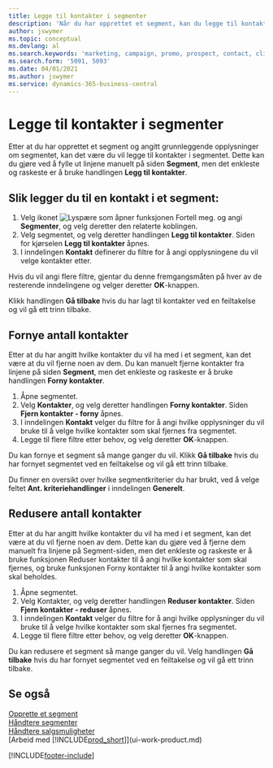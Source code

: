 ```yaml
---
title: Legge til kontakter i segmenter
description: 'Når du har opprettet et segment, kan du legge til kontakter i segmentet, for eksempel som en del av en markedsføringskampanje rettet mot bestemte kunder eller klienter.'
author: jswymer
ms.topic: conceptual
ms.devlang: al
ms.search.keywords: 'marketing, campaign, promo, prospect, contact, client, customer'
ms.search.form: '5091, 5093'
ms.date: 04/01/2021
ms.author: jswymer
ms.service: dynamics-365-business-central
---
```

# <a name="adding-contacts-to-segments"></a>Legge til kontakter i segmenter
Etter at du har opprettet et segment og angitt grunnleggende opplysninger om segmentet, kan det være du vil legge til kontakter i segmentet. Dette kan du gjøre ved å fylle ut linjene manuelt på siden **Segment**, men det enkleste og raskeste er å bruke handlingen **Legg til kontakter**.

## <a name="to-add-a-contact-to-a-segment"></a>Slik legger du til en kontakt i et segment:
1. Velg ikonet ![Lyspære som åpner funksjonen Fortell meg.](media/ui-search/search_small.png "Fortell hva du vil gjøre") og angi **Segmenter**, og velg deretter den relaterte koblingen.  
2. Velg segmentet, og velg deretter handlingen **Legg til kontakter**. Siden for kjørselen **Legg til kontakter** åpnes.
3. I inndelingen **Kontakt** definerer du filtre for å angi opplysningene du vil velge kontakter etter.

Hvis du vil angi flere filtre, gjentar du denne fremgangsmåten på hver av de resterende inndelingene og velger deretter **OK**-knappen.

Klikk handlingen **Gå tilbake** hvis du har lagt til kontakter ved en feiltakelse og vil gå ett trinn tilbake.

## <a name="to-refine-the-number-of-contacts"></a>Fornye antall kontakter
Etter at du har angitt hvilke kontakter du vil ha med i et segment, kan det være at du vil fjerne noen av dem. Du kan manuelt fjerne kontakter fra linjene på siden **Segment**, men det enkleste og raskeste er å bruke handlingen **Forny kontakter**.

1. Åpne segmentet.
2. Velg **Kontakter**, og velg deretter handlingen **Forny kontakter**. Siden **Fjern kontakter - forny** åpnes.
3. I inndelingen **Kontakt** velger du filtre for å angi hvilke opplysninger du vil bruke til å velge hvilke kontakter som skal fjernes fra segmentet.
4. Legge til flere filtre etter behov, og velg deretter **OK**-knappen.

Du kan fornye et segment så mange ganger du vil. Klikk **Gå tilbake** hvis du har fornyet segmentet ved en feiltakelse og vil gå ett trinn tilbake.

Du finner en oversikt over hvilke segmentkriterier du har brukt, ved å velge feltet **Ant. kriteriehandlinger** i inndelingen **Generelt**.

## <a name="to-reduce-the-number-of-contacts"></a>Redusere antall kontakter
Etter at du har angitt hvilke kontakter du vil ha med i et segment, kan det være at du vil fjerne noen av dem. Dette kan du gjøre ved å fjerne dem manuelt fra linjene på Segment-siden, men det enkleste og raskeste er å bruke funksjonen Reduser kontakter til å angi hvilke kontakter som skal fjernes, og bruke funksjonen Forny kontakter til å angi hvilke kontakter som skal beholdes.

1. Åpne segmentet.
2. Velg Kontakter, og velg deretter handlingen **Reduser kontakter**. Siden **Fjern kontakter - reduser** åpnes.
3. I inndelingen **Kontakt** velger du filtre for å angi hvilke opplysninger du vil bruke til å velge hvilke kontakter som skal fjernes fra segmentet.
4. Legge til flere filtre etter behov, og velg deretter **OK**-knappen.

Du kan redusere et segment så mange ganger du vil. Velg handlingen **Gå tilbake** hvis du har fornyet segmentet ved en feiltakelse og vil gå ett trinn tilbake.

## <a name="see-also"></a>Se også
[Opprette et segment](marketing-how-create-segment.md)   
[Håndtere segmenter](marketing-segments.md)  
[Håndtere salgsmuligheter](marketing-manage-sales-opportunities.md)  
[Arbeid med [!INCLUDE[prod_short](includes/prod_short.md)]](ui-work-product.md)  


[!INCLUDE[footer-include](includes/footer-banner.md)]
